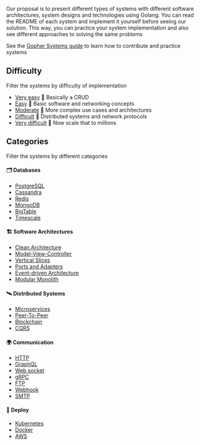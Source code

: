 Our proposal is to present different types of systems with different software architectures, system designs and technologies using Golang.
You can read the README of each system and implement it yourself before seeing our solution. This way, you can practice your system implementation
and also see different approaches to solving the same problems

See the [Gopher Systems guide](https://github.com/gopher-systems/guide) to learn how to contribute and practice systems

## Difficulty

Filter the systems by difficulty of implementation

- [Very easy]() 🦎 Basically a CRUD
- [Easy]() 🐢 Basic software and networking concepts
- [Moderate]() 🐸 More complex use cases and architectures
- [Difficult]() 🐊 Distributed systems and network protocols
- [Very difficult]() 🦖 Now scale that to millions

## Categories

Filter the systems by different categories

#### 🗂️ Databases

- [PostgreSQL]()
- [Cassandra]()
- [Redis]()
- [MongoDB]()
- [BigTable]()
- [Timescale]()

#### 🏗️ Software Architectures

- [Clean Architecture]()
- [Model-View-Controller]()
- [Vertical Slices]()
- [Ports and Adapters]()
- [Event-driven Architecture]()
- [Modular Monolith]()

#### 🛰️ Distributed Systems

- [Microservices]()
- [Peer-To-Peer]()
- [Blockchain]()
- [CQRS]()

#### 🌍 Communication

- [HTTP]()
- [GraphQL]()
- [Web socket]()
- [gRPC]()
- [FTP]()
- [Webhook]()
- [SMTP]()

#### 🚀 Deploy

- [Kubernetes]()
- [Docker]()
- [AWS]()
